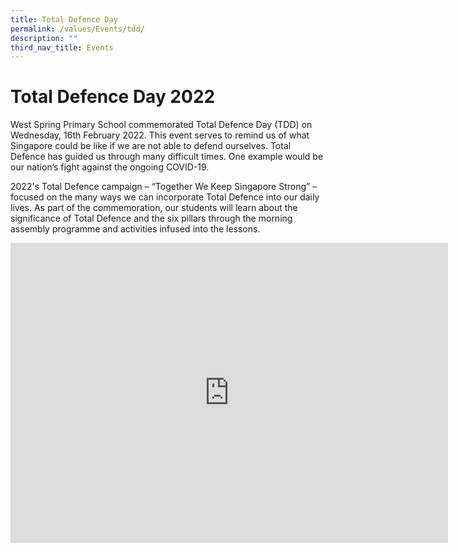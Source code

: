 ```yaml
---
title: Total Defence Day
permalink: /values/Events/tdd/
description: ""
third_nav_title: Events
---
```



# Total Defence Day 2022
West Spring Primary School commemorated Total Defence Day (TDD) on Wednesday, 16th February 2022. This event serves to remind us of what Singapore could be like if we are not able to defend ourselves. Total Defence has guided us through many difficult times. One example would be our nation’s fight against the ongoing COVID-19.

2022's Total Defence campaign – “Together We Keep Singapore Strong” – focused on the many ways we can incorporate Total Defence into our daily lives. As part of the commemoration, our students will learn about the significance of Total Defence and the six pillars through the morning assembly programme and activities infused into the lessons.

<iframe allowfullscreen="true" height="480" width="700" frameborder="0" src="https://docs.google.com/presentation/d/e/2PACX-1vSIKxzj_c8o7RsGh6vxZ0tMprM4thUlIb0tUyd8V8njrSqmRabjFqYczNJZ-jXr7bV7wD18HrLm6zW_/embed?start=true&amp;loop=true&amp;delayms=3000"></iframe>